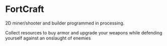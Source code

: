 # FortCraft
2D miner/shooter and builder programmed in processing. 

Collect resources to buy armor and upgrade your weapons while defending yourself against an onslaught of enemies

